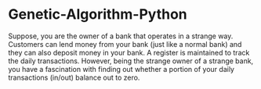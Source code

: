 # Genetic-Algorithm-Python
Suppose, you are the owner of a bank that operates in a strange way. Customers can lend money from your bank (just like a normal bank) and they can also deposit money in your bank. A register is maintained to track the daily transactions. However, being the strange owner of a strange bank, you have a fascination with finding out whether a portion of your daily transactions (in/out) balance out to zero.
